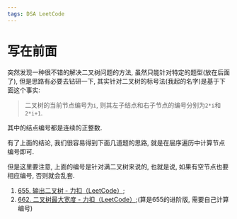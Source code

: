 ```yaml
---
tags: DSA LeetCode
---
```


# 写在前面

突然发现一种很不错的解决二叉树问题的方法, 虽然只能针对特定的题型(放在后面了), 但是思路有必要去钻研一下, 其实针对二叉树的标号法(我起的名字)是基于下面这个事实:

>   二叉树的当前节点编号为`i`, 则其左子结点和右子节点的编号分别为`2*i`和`2*i+1`. 

其中的结点编号都是连续的正整数. 

有了上面的结论, 我们很容易得到下面几道题的思路, 就是在层序遍历中计算节点编号即可. 

但是这里要注意, 上面的编号是针对满二叉树来说的, 也就是说, 如果有空节点也要相应编号, 否则就会乱套.





1.   [655. 输出二叉树 - 力扣（LeetCode）](https://leetcode.cn/problems/print-binary-tree/);
2.   [662. 二叉树最大宽度 - 力扣（LeetCode）](https://leetcode.cn/problems/maximum-width-of-binary-tree/);(算是655的进阶版, 需要自己计算编号)
